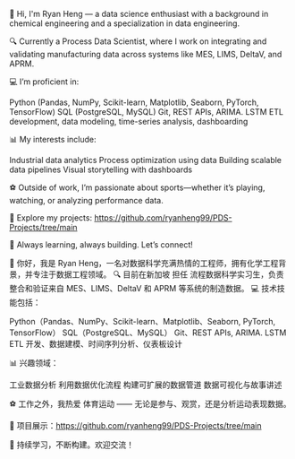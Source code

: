 👋 Hi, I'm Ryan Heng — a data science enthusiast with a background in chemical engineering and a specialization in data engineering.

🔍 Currently a Process Data Scientist, where I work on integrating and validating manufacturing data across systems like MES, LIMS, DeltaV, and APRM.

💻 I’m proficient in:

Python (Pandas, NumPy, Scikit-learn, Matplotlib, Seaborn, PyTorch, TensorFlow)
SQL (PostgreSQL, MySQL)
Git, REST APIs, ARIMA. LSTM
ETL development, data modeling, time-series analysis, dashboarding

📊 My interests include:

Industrial data analytics
Process optimization using data
Building scalable data pipelines
Visual storytelling with dashboards

⚽ Outside of work, I’m passionate about sports—whether it’s playing, watching, or analyzing performance data.

📁 Explore my projects: https://github.com/ryanheng99/PDS-Projects/tree/main

🌱 Always learning, always building. Let’s connect!

👋 你好，我是 Ryan Heng，一名对数据科学充满热情的工程师，拥有化学工程背景，并专注于数据工程领域。
🔍 目前在新加坡 担任 流程数据科学实习生，负责整合和验证来自 MES、LIMS、DeltaV 和 APRM 等系统的制造数据。
💻 技术技能包括：

Python（Pandas、NumPy、Scikit-learn、Matplotlib、Seaborn, PyTorch, TensorFlow）
SQL（PostgreSQL、MySQL）
Git、REST APIs,  ARIMA. LSTM
ETL 开发、数据建模、时间序列分析、仪表板设计

📊 兴趣领域：

工业数据分析
利用数据优化流程
构建可扩展的数据管道
数据可视化与故事讲述

⚽ 工作之外，我热爱 体育运动 —— 无论是参与、观赏，还是分析运动表现数据。

📁 项目展示：https://github.com/ryanheng99/PDS-Projects/tree/main

🌱 持续学习，不断构建。欢迎交流！
